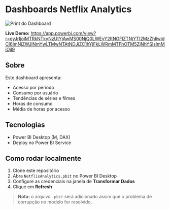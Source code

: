 # Dashboards Netflix Analytics

![Print do Dashboard](docs/screenshot.png)

**Live Demo:** https://app.powerbi.com/view?r=eyJrIjoiMTRkNTkyNzUtYjAwMS00NjQ0LWEyY2ItNGFlZTNjYTI2MzZhIiwidCI6ImNjZWJlNmYwLTMwNTAtNDJiZC1hYjFkLWRmMTFhOTM5ZjNhYSIsImMiOjl9

## Sobre
Este dashboard apresenta:
- Acesso por período
- Consumo por usuário
- Tendências de séries e filmes
- Horas de consumo
- Média de horas por acesso

## Tecnologias
- Power BI Desktop (M, DAX)
- Deploy no Power BI Service

## Como rodar localmente
1. Clone este repositório  
2. Abra `NetflixAnalytics.pbit` no Power BI Desktop  
3. Configure as credenciais na janela de **Transformar Dados**  
4. Clique em **Refresh**

> **Nota:** o arquivo `.pbit` será adicionado assim que o problema de corrupção no modelo for resolvido.
